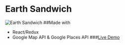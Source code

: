 # Earth Sandwich
![Earth Sandwich](https://dl2.pushbulletusercontent.com/UeX6D63jdZccbPMs4Qf9UP2p1a0sEpWS/earthsandwitch.png)
##Made with
* React/Redux
* Google Map API & Google Places API
###[Live Demo](https://rocky-temple-36000.herokuapp.com/)
